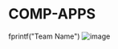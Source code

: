 # COMP-APPS
fprintf("Team Name")
![image](https://user-images.githubusercontent.com/77468710/162470872-0f708df4-ae0e-40e1-b7c6-9427660427da.png)
